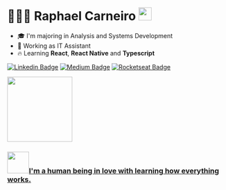 <h1> 🧑🏽‍💻 Raphael Carneiro <img src="https://media.giphy.com/media/hvRJCLFzcasrR4ia7z/giphy.gif" width="30px"></h1> 

- 🎓 I'm majoring in Analysis and Systems Development
- 🌵 Working as IT Assistant
- 🔥 Learning **React**, **React Native** and **Typescript**


[![Linkedin Badge](https://img.shields.io/badge/-Raphael%20Carneiro-a5d3fe?style=for-the-badge&logo=Linkedin&logoColor=ffffff&link=https://www.linkedin.com/in/raphael-gc/)](https://www.linkedin.com/in/raphael-gc/)
[![Medium Badge](https://img.shields.io/badge/-@raphael%20gc-a5d3fe?style=for-the-badge&labelColor=a5d3fe&logo=medium&logoColor=ffffff&link=https://medium.com/@raphael-gc/)](https://medium.com/@raphael-gc/)
[![Rocketseat Badge](https://img.shields.io/badge/-Raphael%20Carneiro-8257E6?style=for-the-badge&logo=apache-rocketmq&logoColor=white&link=https://app.rocketseat.com.br/me/raphaelcarneiro/)](https://app.rocketseat.com.br/me/raphaelcarneiro/)


<a href="https://github.com/Raphael-GC">
  <img height="150em" src="https://github-readme-stats.vercel.app/api?username=Raphael-GC&theme=slateorange&show_icons=true"/>


 <h3><img src="https://media.giphy.com/media/CwTvSiWflgCGKgz5eb/giphy.gif" width="50px">I'm a human being in love with learning how everything works.</h3> 
